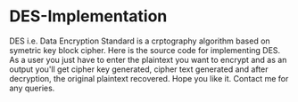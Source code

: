 # DES-Implementation
DES i.e. Data Encryption Standard is a crptography algorithm based on symetric key block cipher. Here is the source code for implementing DES.
As a user you just have to enter the plaintext you want to encrypt and as an output you'll get cipher key generated, cipher text generated and after decryption, the original plaintext recovered. Hope you like it. Contact me for any queries.
